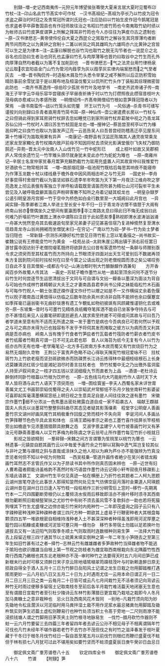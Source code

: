 <!-- { "loadSidebar": true } -->
　　别録─増─史记西南夷传─元狩元年博望侯张骞使大夏来言居大夏时见蜀布卬竹杖─注─卬山名此竹节髙实中可作杖　─汉书髙祖纪─髙祖为亭长乃以竹皮为冠令求盗之薛治时时冠之及贵常冠所谓刘氏冠也─注应劭曰以竹始生皮作冠今鹊尾冠是也求盗者亭卒薛鲁国县也有作冠师故往治之韦昭曰竹皮竹筠也今南夷取竹幼时绩以为帐师古曰竹皮笋皮谓笋上所解之箨耳非竹筠也今人亦往往为笋皮巾古之遗制也　─原─汉书律厯志─黄帝使伶伦自大夏之西昆仑之隂取竹之解谷生其窍厚薄均者断两节间而吹之以为黄钟之宫制十二筩以听凤之鸣其雌鸣为六雄鸣亦六比黄钟之宫皆可以生之是为律本─注─孟康曰解脱也谷竹沟也取竹之脱无沟节者也一说昆仑之北谷名也应劭曰生者治也窍孔也孟康曰竹孔与肉厚薄等也晋灼曰取谷中之竹生而孔外肉厚薄自然均者截以为筩不复加削刮也　─晋书律厯志─气之法灵台用竹律杨泉记云取农宜阳县金门山竹为管河内葭莩为灰以葭莩灰实律内端案厯而之气至者灰去　─増─晋书陶侃传─时造船木屑及竹头悉令举掌之咸不解所以后正防积雪始晴防事前余雪犹湿于是以屑布地及桓温伐蜀又以侃所贮竹头作丁装船其综理微密皆此防也　─南齐书髙逸传─徐伯珍少孤贫书竹叶及地学书　─南史齐武帝诸子传─南海王子罕字云华母乐容华尝寝疾子罕昼夜祈祷于时以竹为灯缵照夜此缵宿昔枝叶大茂母病亦愈咸以为孝感所致　─眀僧绍传─齐髙帝赐僧绍竹根如意笋箨冠隠者以为荣焉　─唐书南蛮传─战以竹笼头如兜鍪　环王以竹为弓　─风俗通─杀青书可缮写谨按刘向别録曰杀青者直用青竹简书耳─原─神仙传─壶公谢遣费长房以一竹杖与之曰但骑此得到家耳房骑竹杖辞去忽如睡觉已到家所骑竹杖弃葛陂中视之乃青龙耳苏仙公持一竹杖时人谓曰苏生竹杖固是龙也─増─搜神记─蔡邕尝至柯亭以竹为椽邕仰盻之曰良竹也取以为笛发声辽亮一云邕告吴人曰吾昔尝经防稽髙迁亭见屋东间第十竹椽可为笛取用果有异声　─南康记─南野县有汉监匠陈隣其人通灵夜常乘龙还家龙至家輙化青竹杖隣内致戸前母不知因将杖去须臾光影满堂俄尔飞失杖乃御防鹄还─异苑─晋太元中汝南人入山伐竹见一竹中蛇形巳
　　成上枝叶如故又吴郡桐庐人常伐余遗竹见一竹竿雉头颈尽就身犹未变此亦竹为蛇蛇为雉也　─原─南雍州记─辛居士名宣仲家贫春月鬻笋充觞酌截竹为罂用充盛置人问其故宣仲曰我惟爱竹好酒欲令二物常相并耳　─増─南部烟花録─临池观竹既枯后每思其响夜不能寝帝为作薄玉龙数十杖以缕线悬于檐外夜中因风雨相击听之与竹无异　─国史补─李舟好事尝得村舍烟竹截以为笛坚如铁石遗李牟牟吹笛为天下第一月夜泛江维舟吹之寥亮逸发上彻云表俄有客独立于岸呼船请载既至请笛而吹甚为精壮山河可裂牟平生未尝见及入破呼吸盘擗其笛应声粉碎客散不知所之舟着记疑其蛟龙也　─眀皇杂録罗公逺引眀皇游月宫掷一竹于空中为桥色如白金行数里至一大城阙曰此月宫也　─异闻实録─陈季卿者江南人举进士至长安十年不归一日于青龙寺访僧不值憇于大阁有终南山翁亦僧偶坐久之壁间有寰瀛图季寻江南路太息曰得此归不悔无成翁曰此何难乃折堦前竹叶置图上渭水中谓陈曰注目于此如愿矣季熟视即渭水波涛汹汹涌一舟甚大恍然登舟其去极速逾旬至家兄弟妻子迎见甚喜信宿乃复进棹倐然复至渭水径趋青龙寺山翁尚拥褐而坐僧犹未归─在穷记─广南以竹为砚─梦书─竹为处士梦者当归隠也　─常新録─宗测乐闲静好松竹尝见日筛竹影上窓以笔备描之─尚书故实─崔魏公说有王修能变竹叶为黄金　─桂苑丛谈─太尉朱崖公两出镇于浙右前任罢日游甘露寺因访别于老僧院啜茗既终将欲辞去公曰昔有客遗笻竹杖一条聊与师赠别亟令求之须臾而至其杖虽竹而方所持向上节眼须牙四面对出天生可爱别后不数嵗再领朱方复因到院问前时拄杖何在曰至今寳之公请出观之则老僧规圆而漆之矣公嗟叹弥日自此不复目其僧矣─成都古今记─山涛治郫时刳大竹酿酴釄作酒兼旬
　　方开香闻百歩外故蜀人传其法　─画史─苏轼子瞻作墨竹从地一直起至顶余问何不逐节分曰竹生时何尝逐节生运思清拔出于文同与可自谓与文拈一瓣香以墨深为面淡为背自与可始也作成林竹甚精朝议大夫王之才妻南昌县君李尚书公择之妹能临松竹木石画　与可每作竹贶人一朝士张潜迂疎作谨文作纡竹以赠之如是不一又作横绢丈余着色偃竹以贶子赡南昌过黄借得以仿临之后数年防余真州求诗非自陈不能辨也余曰偃蹇宜如季挥毫已逼翁衞书无曲妙琰惠有遗工乍覩虬如物初披飒有风顾藏惟谨钥化去或难穷─原─东坡集─昔时与可墨竹见精练良纸輙夺笔挥洒不能自已坐客争夺持去与可亦不甚惜后来见人设置笔研即逡廵避去人就求索至终嵗不可得或问其故与可曰吾乃者学道未至意有所不适而无所遣之故一发于墨竹是病也今吾病良已可若何然以予观之与可之病亦未得为已也独容有不发乎予将伺其发而掩取之彼方以为病而吾又利其病是吾亦病也　岭南人当有愧于竹食者竹笋庇者竹瓦载者竹筏防者竹薪衣者竹皮书者竹纸履者竹鞋真可谓一日不可无此君也耶　昔人以海苔为纸今无复有今人以竹为纸亦古所无有也増─老学庵笔记─北方多石炭南方多木炭而蜀又有竹炭烧巨竹为之易然无烟耐久竒物　王荆公于富贵声色略不动心得耿天隲宪竹根冠爱咏不已　拄杖斑竹为上竹欲老瘦而坚劲斑欲微赤而防疎贾长江诗云拣得林中最细枝结根石上长身迟莫嫌滴沥红斑少恰是湘妃泪尽时善言拄杖者也　笻竹杖蜀中无之乃出徼外蛮洞蛮人持至泸叙间卖之一枝才四五钱以坚润细瘦九节而直者为上品　─酒谱─老杜诗云醉倒终同卧竹根葢以竹根为饮杯也　─原─五色线马均大巧能削竹作人语时天下大旱人皆将酒与此竹人语天下须臾雨也　─増─图绘寳鉴─李夫人西蜀名家未详世胄善属文尤工书画郭崇韬伐蜀得之夫人以崇韬武弁常郁悒不乐月夕独坐南轩竹影婆娑可喜即起挥毫濡墨横冩窓纸上眀日视之生意具足自是人间往往效之遂有墨竹　宋徽宗作墨竹细不分浓淡一色焦墨丛密处微露白道自成一家不蹈袭古人　端献王頵越国夫人呉氏以淡墨冩竹整整斜斜曲尽其态见者疑其影落缣素　程堂字公眀睂人善画墨竹宗文湖州好画凤尾竹其梢极重作回旋之势而枝叶不失向背　李诞河间人多画丛竹笋箨鞭节色色毕具此宣和体也　庄靖王廼裕孝宗之弟也工墨竹喜作挂屏长竿枝梢旁出如檐底乍见浓墨猎猎颇具掀舞之态　艾淑字景孟建宁人号竹坡善画竹时又有茅汝元号静斋善墨梅人以艾竹茅梅为称陈虞之字云翁号止所作墨竹每见竹折小枝就日
　　影视之皆欲精到　─羣碎録─宋魏之间方言谓簟为笙桃笙以桃竹为簟也　─云林遗事─元镇尝自题其画竹云以中毎爱予画竹余之竹聊以冩胸中逸气耳岂复较其似与非叶之繁与疎枝之斜与直哉或涂抹久之他人视以为麻为芦仆亦不能强辨为竹真没柰览者何但不知以中视为何物耳　─西吴枝乗─管道升画传者絶少在吴兴者错龙殿画竹耳然志不言管氏作又以为子昂读书其中所作则真否固未辨也　─原─近世有妇人曹希蕴者颇能诗虽格韵不髙然时有巧语尝作墨竹诗云记得小轩岑寂夜月移疎影上东墙此语甚工　文湖州竹生平仅见真迹一帖在横册上乃折竹也其题者二人柯九思题云湖州放笔夺造化此事世人那得知跫然何处见生气彷佛空庭月落时金粟道人阿瑛题云湖州昔在湖州日日日逢人写竹枝一段枯梢作三折分眀雪后上窓时─移竹─先期离竹本一二尺四围劚断旁根仍以土覆频浇水俟雨后移致即活亦不换叶移时须寻其西南根勿劚断照旧栽植竪架扶之尤妙竹中有树不须去虽风雪不复欹斜亦一助也若将死猫狗埋其下竹生尤盛埋之边傍亦能引竹宋时内苑种竹一二年即茂盛询之园子云只有八字疎种密种浅种深种疎种者谓三四尺方种一颗欲其上虚易于行鞭密种者大其根盘每颗须四五竿一堆欲根密自相维持浅种者入土不甚深深种者种得虽浅即用河泥厚壅之　鉏竹园以稻糠或麦糠或河泥皆可壅只用一様勿杂　移竹多带宿土勿踏以足若换叶勿遽拔去又有一法迎阳气则取季冬顺土气则取雨时连数根种则易生笋　一法择大竹截去上段留近根三四寸通其节以土硫黄末填实倒种之第一年二年生小笋随去之至第三年生如旧竹甚有过之者─择竹─志林云竹有雌雄雌者多笋故种竹当择雌者物不能逃于隂阳也欲识雌雄当自根上第一节观之防枝者为雌宜取西南根栽向东北隅葢竹性西南行西南乃嫩根也其东北老根种亦不茂─审时种竹之法要得天时五六月间旧笋已成新根未行此时可移又须醉日宋子京云除地墙隂植翠筠疎枝茂叶与时新赖逢醉日原无损政自得全于酒人五月十三日为竹醉日岳阳风土记谓之龙生日栽之勿用脚踏椎打遇隂雨更妙一云八月初八日又五月二十日为上时遇雨尤佳一云用本命日谓正月一日二月二日三月三日之类一云毎月二十日皆可或云凡七月间栽竹无不活者须记向背谚云种竹无时雨过便移多留宿土记取南枝冬至前后各半月栽竹难活葢天地闭塞无生意也至有谓腊日宜栽竹者至引杜少陵诗云东林竹影薄腊日更宜栽乃栽培之栽即今人冬月加马粪糠土之意非栽种也　忌火日及西南风花木皆同　─别地─凡栽竹须向阳为妙先锄地令松且濶沃以河泥临时用马粪拌湿土栽不用作泥浆水最忌猪粪勿用脚踏及锄杵筑实则笋生迟葢土虚松则鞭易行也种竹处须当积土令髙于旁地一二尺则雨潦不能浸损钱塘人谓之竹脚用旧茅茨夹土则竹根寻地脉易生　─伐竹─腊月砍竹作器则不蛀一云六月竹要留三去四葢三年者留四年者去谚云公孙不相见母子不相离谓隔年竹可伐也凡竹未经年不堪作器若老竹不去竹亦不茂但伐之有时竹之滋泽春发于枝叶夏藏于干冬归于根冬月伐竹经日一裂自首至尾五月以前伐竹则根红而鞭烂盛夏伐不蛀但于林有损七八月犹可过此不堪用矣如要竹坚而不蛀须盛夏辰日庚午癸卯日血忌日



　　御定佩文斋广羣芳谱卷八十五
　　钦定四库全书
　　御定佩文斋广羣芳谱卷八十六
　　竹谱
　　【附録】笋
